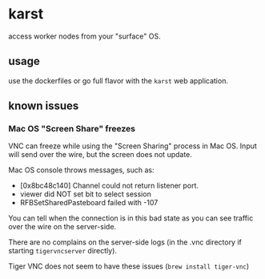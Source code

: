 # karst

access worker nodes from your "surface" OS.

## usage

use the dockerfiles or go full flavor with the `karst` web application.


## known issues

### Mac OS "Screen Share" freezes
VNC can freeze while using the "Screen Sharing" process in Mac OS.  Input will send over the wire, but the screen does not update.

Mac OS console throws messages, such as:

- [0x8bc48c140] Channel could not return listener port.
- viewer did NOT set bit to select session
- RFBSetSharedPasteboard failed with -107

You can tell when the connection is in this bad state as you can see traffic over the wire on the server-side.

There are no complains on the server-side logs (in the .vnc directory if starting `tigervncserver` directly).

Tiger VNC does not seem to have these issues (`brew install tiger-vnc`)

